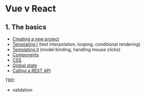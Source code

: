 # Vue v React

## 1. The basics

- [Creating a new project](01-new-project.md)
- [Templating I](02-templating.md) (text interpolation, looping, conditional rendering)
- [Templating II](03-intermediate-templating.md) (model binding, handling mouse clicks)
- [Components](04-components.md)
- [CSS](05-css.md)
- [Global state](06-global-state.md)
- [Calling a REST API](07-calling-rest.md)

TBD:
- validation

